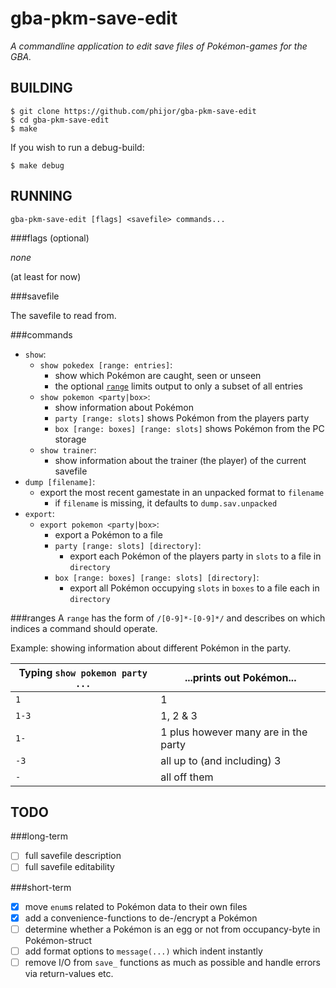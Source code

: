 gba-pkm-save-edit
=================

*A commandline application to edit save files of Pokémon-games for the GBA.*

BUILDING
--------

    $ git clone https://github.com/phijor/gba-pkm-save-edit
    $ cd gba-pkm-save-edit
    $ make

If you wish to run a debug-build:

    $ make debug

RUNNING
-------

    gba-pkm-save-edit [flags] <savefile> commands...

###flags (optional)

*none*

(at least for now)

###savefile

The savefile to read from.

###commands

* `show`:
    * `show pokedex [range: entries]`:
        * show which Pokémon are caught, seen or unseen
        * the optional [`range`](#ranges) limits output to only a subset of all entries
    * `show pokemon <party|box>`:
        * show information about Pokémon
        * `party [range: slots]` shows Pokémon from the players party
        * `box [range: boxes] [range: slots]` shows Pokémon from the PC storage
    * `show trainer`:
        * show information about the trainer (the player) of the current
            savefile
* `dump [filename]`:
    * export the most recent gamestate in an unpacked format to `filename`
        * if `filename` is missing, it defaults to `dump.sav.unpacked`
* `export`:
    * `export pokemon <party|box>`:
        * export a Pokémon to a file
        * `party [range: slots] [directory]`:
            * export each Pokémon of the players party in `slots` to a file in
                `directory`
        * `box [range: boxes] [range: slots] [directory]`:
            * export all Pokémon occupying `slots` in `boxes` to a file each in
                `directory`

###<a name="ranges">ranges</a>
A `range` has the form of `/[0-9]*-[0-9]*/` and describes on which indices
a command should operate.

Example: showing information about different Pokémon in the party.

Typing `show pokemon party ...` | ...prints out Pokémon...
--------------------------------|-------------------------
`1`                             | 1
`1-3`                           | 1, 2 & 3
`1-`                            | 1 plus however many are in the party
`-3`                            | all up to (and including) 3
`-`                             | all off them

TODO
----

###long-term
- [ ] full savefile description
- [ ] full savefile editability

###short-term
- [x] move `enum`s related to Pokémon data to their own files
- [x] add a convenience-functions to de-/encrypt a Pokémon
- [ ] determine whether a Pokémon is an egg or not from occupancy-byte in
    Pokémon-struct
- [ ] add format options to `message(...)` which indent instantly
- [ ] remove I/O from `save_` functions as much as possible and handle errors
    via return-values etc.

